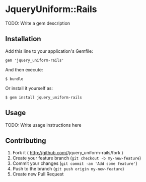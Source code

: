 # JqueryUniform::Rails

TODO: Write a gem description

## Installation

Add this line to your application's Gemfile:

    gem 'jquery_uniform-rails'

And then execute:

    $ bundle

Or install it yourself as:

    $ gem install jquery_uniform-rails

## Usage

TODO: Write usage instructions here

## Contributing

1. Fork it ( http://github.com/<my-github-username>/jquery_uniform-rails/fork )
2. Create your feature branch (`git checkout -b my-new-feature`)
3. Commit your changes (`git commit -am 'Add some feature'`)
4. Push to the branch (`git push origin my-new-feature`)
5. Create new Pull Request
